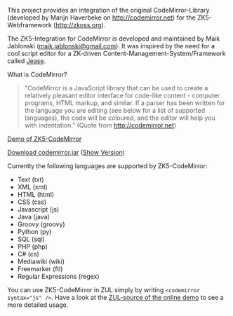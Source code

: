 This project provides an integration of the original CodeMirror-Library (developed by Marijn Haverbeke on http://codemirror.net) for the ZK5-Webframework (http://zkoss.org).

The ZK5-Integration for CodeMirror is developed and maintained by Maik Jablonski (maik.jablonski@gmail.com). It was inspired by the need for a cool script editor for a ZK-driven Content-Management-System/Framework called [Jease](http://www.jease.org).

What is CodeMirror?

> "CodeMirror is a JavaScript library that can be used to create a relatively pleasant editor interface for code-like content - computer programs, HTML markup, and similar. If a parser has been written for the language you are editing (see below for a list of supported languages), the code will be coloured, and the editor will help you with indentation." (Quote from http://codemirror.net)

[Demo of ZK5-CodeMirror](http://www.jease.org/codemirror)

[Download codemirror.jar](http://zk-codemirror.googlecode.com/svn/zk-codemirror/WEB-INF/lib/codemirror.jar) ([Show Version](http://code.google.com/p/zk-codemirror/source/browse/zk-codemirror/WEB-INF/src/metainfo/zk/lang-addon.xml))

Currently the following languages are supported by ZK5-CodeMirror:

  * Text (txt)
  * XML (xml)
  * HTML (html)
  * CSS (css)
  * Javascript (js)
  * Java (java)
  * Groovy (groovy)
  * Python (py)
  * SQL (sql)
  * PHP (php)
  * C# (cs)
  * Mediawiki (wiki)
  * Freemarker (ftl)
  * Regular Expressions (regex)

You can use ZK5-CodeMirror in ZUL simply by writing `<codemirror syntax="js" />`. Have a look at the [ZUL-source of the online demo](http://code.google.com/p/zk-codemirror/source/browse/zk-codemirror/index.zul) to see a more detailed usage.